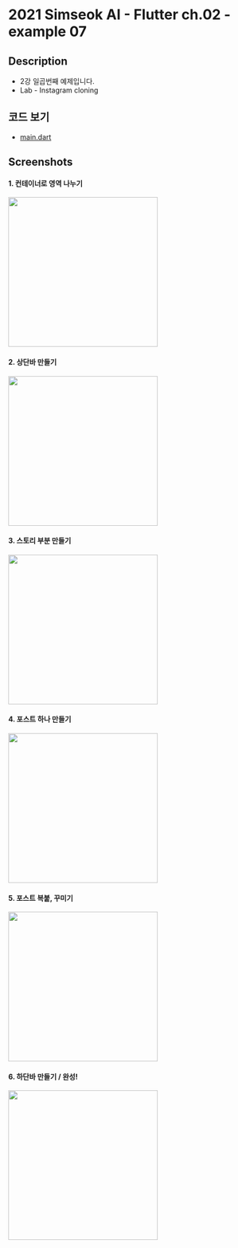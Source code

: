 # 2021 Simseok AI - Flutter ch.02 - example 07

## Description
 - 2강 일곱번째 예제입니다.
 - Lab - Instagram cloning

## 코드 보기
 - [main.dart](https://github.com/DokySp/2021-Simseok-AI-Class-Flutter/blob/main/examples/ex_ch02-07/lib/main.dart)

## Screenshots

#### 1. 컨테이너로 영역 나누기
<img src = "https://github.com/DokySp/2021-Simseok-AI-Class-Flutter/blob/main/examples/ex_ch02-07/document/ex01.png?raw=true" width = 300>

#### 2. 상단바 만들기
<img src = "https://github.com/DokySp/2021-Simseok-AI-Class-Flutter/blob/main/examples/ex_ch02-07/document/ex02.png?raw=true" width = 300>

#### 3. 스토리 부분 만들기
<img src = "https://github.com/DokySp/2021-Simseok-AI-Class-Flutter/blob/main/examples/ex_ch02-07/document/ex03.png?raw=true" width = 300>

#### 4. 포스트 하나  만들기
<img src = "https://github.com/DokySp/2021-Simseok-AI-Class-Flutter/blob/main/examples/ex_ch02-07/document/ex04.png?raw=true" width = 300>

#### 5. 포스트 복붙, 꾸미기
<img src = "https://github.com/DokySp/2021-Simseok-AI-Class-Flutter/blob/main/examples/ex_ch02-07/document/ex05.png?raw=true" width = 300>

#### 6. 하단바 만들기 / 완성!
<img src = "https://github.com/DokySp/2021-Simseok-AI-Class-Flutter/blob/main/examples/ex_ch02-07/document/ex06.png?raw=true" width = 300>
